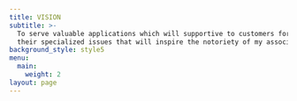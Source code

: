 ```yaml
---
title: VISION
subtitle: >-
  To serve valuable applications which will supportive to customers for handling
  their specialized issues that will inspire the notoriety of my association.
background_style: style5
menu:
  main:
    weight: 2
layout: page
---
```


